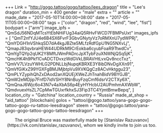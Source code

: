 +++
Link = "http://gogo.tattoo/gogo/tattoo/lees_dragon"
title = "Lee's dragon"
duration_min = 400
gender = "male"
extra = ""
article = ""
made_date = "2017-05-10T14:00:00+08:00"
date = "2017-05-11T05:00:00+08:00"
tags = ["color", "dragon", "red", "wind", "lee", "fist"]
bodypart = ["arm"]
image_ipfs = "QmSdJ56NDqMTcsYtEbNHiFUg34aiQ5RHvFWCD7FBMPsUxt"
images_ipfs = [ "QmT2nfYJU4e6B4SX6FvrF3GbvGNytyVz7oRMXnU7ydWPRj",
  "QmYDGH1nVShkqSD7dA4kgJBZte5MLfzRdfGpU1NG5NXvLj",
  "QmapJ83qvbraHEW44UDRkM9CrEokba6cyubFoaR9TtwdCv",
  "QmYgTQYp2qUK2Y8MftJWmPADrcJpXTybFzuXNWNjQSq5jK",
  "QmcHK4h9Pkf1CvADCTDvxzWdGVkLBRAVHtLvxQv8nccTxz",   
  "QmVV7LVzuYWHLG2PDNLLbjNupqKBRXE3Y8ibDNvDgXXn91",
  "QmVfGiKxZ99YGXFgBMJMjbtpVu9XVKQgCz8ACvHktggu23",
  "QmPLYZypihQhZxDAod2anXQUEjXWeZJhTnahBidV9BYGJB",
  "QmW2eMDjip7FnfD7idVSHY8NnBuyFzqCmf6dsrV2CTXy6X",
  "QmQnaJ6Wjc6o43N7v4aXbAS6p4EyHYHcbU2AUPmhmAXWbW",
  "QmdvuexHsZL7CpMwTGUxrfkhxSJ3Fip3TC4YjmtBmwBepq",
]
location_city = "Gatchina"
location_country = "Russia"
made_at_shop = "aid_tattoo"
[blockchain]
golos = "tattoo/@gogo.tattoo/yana-gogo-gogo-tattoo-gogo-ru-tattoo-leesdragon"
steem = "tattoo/@gogo.tattoo/yana-gogo-gogo-tattoo-gogo-tattoo-leesdragon"
+++

<center>The original Bruce was
masterfully made by [Stanislav Razuvanov](https://vk.com/stanislav_razuvanov), whom we kindly invite to join us too.
</center>
